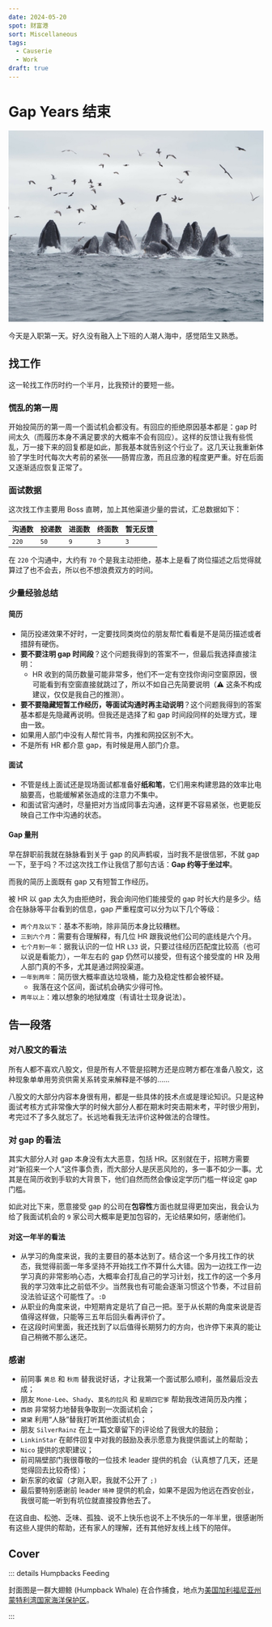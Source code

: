 ```yaml
---
date: 2024-05-20
spot: 财富港
sort: Miscellaneous
tags:
  - Causerie
  - Work
draft: true
---
```


# Gap Years 结束

![Humpbacks Feeding](./humpbacks-feeding.jpg "Permitted under [CC BY-NC 4.0](https://creativecommons.org/licenses/by-nc/4.0/) (image resized). © [**James Maughn**](https://www.inaturalist.org/people/jmaughn). [*inaturalist.org*](https://www.inaturalist.org/photos/330290531).")

今天是入职第一天。好久没有融入上下班的人潮人海中，感觉陌生又熟悉。

## 找工作

这一轮找工作历时约一个半月，比我预计的要短一些。

### 慌乱的第一周

开始投简历的第一周一个面试机会都没有。有回应的拒绝原因基本都是：gap 时间太久（而履历本身不满足要求的大概率不会有回应）。这样的反馈让我有些慌乱，万一接下来的回复都是如此，那我基本就告别这个行业了。这几天让我重新体验了学生时代每次大考前的紧张——肠胃应激，而且应激的程度更严重。好在后面又逐渐适应恢复正常了。

### 面试数据

这次找工作主要用 Boss 直聘，加上其他渠道少量的尝试，汇总数据如下：

| 沟通数 | 投递数 | 进面数 | 终面数 | 暂无反馈 |
| ------ | ------ | ------ | ------ | -------- |
| `220`  | `50`   | `9`    | `3`    | `3`      |

在 `220` 个沟通中，大约有 `70` 个是我主动拒绝，基本上是看了岗位描述之后觉得就算过了也不会去，所以也不想浪费双方的时间。

### 少量经验总结

#### 简历

- 简历投递效果不好时，一定要找同类岗位的朋友帮忙看看是不是简历描述或者措辞有硬伤。
- **要不要注明 gap 时间段**？这个问题我得到的答案不一，但最后我选择直接注明：
  - HR 收到的简历数量可能非常多，他们不一定有空找你询问空窗原因，很可能看到有空窗直接就跳过了，所以不如自己先简要说明（⚠️ 这条不构成建议，仅仅是我自己的推测）。
- **要不要隐藏短暂工作经历，等面试沟通时再主动说明**？这个问题我得到的答案基本都是先隐藏再说明。但我还是选择了和 gap 时间段同样的处理方式，理由一致。
- 如果用人部门中没有人帮忙背书，内推和网投区别不大。
- 不是所有 HR 都介意 gap，有时候是用人部门介意。

#### 面试

- 不管是线上面试还是现场面试都准备好**纸和笔**，它们用来构建思路的效率比电脑要高，也能缓解紧张造成的注意力不集中。
- 和面试官沟通时，尽量把对方当成同事去沟通，这样更不容易紧张，也更能反映自己工作中沟通的状态。

#### Gap 量刑

早在辞职前我就在脉脉看到关于 gap 的风声鹤唳，当时我不是很信邪，不就 gap 一下，至于吗？不过这次找工作让我信了那句古话：**Gap 约等于坐过牢**。

而我的简历上面既有 gap 又有短暂工作经历。

被 HR 以 gap 太久为由拒绝时，我会询问他们能接受的 gap 时长大约是多少。结合在脉脉等平台看到的信息，gap 严重程度可以分为以下几个等级：

- `两个月及以下`：基本不影响，除非简历本身比较糟糕。
- `三到六个月`：需要有合理解释，有几位 HR 跟我说他们公司的底线是六个月。
- `七个月到一年`：据我认识的一位 HR `L33` 说，只要过往经历匹配度比较高（也可以说是看能力），一年左右的 gap 仍然可以接受，但有这个接受度的 HR 及用人部门真的不多，尤其是通过网投渠道。
- `一年到两年`：简历很大概率直达垃圾桶，能力及稳定性都会被怀疑。
  - 我落在这个区间，面试机会确实少得可怜。
- `两年以上`：难以想象的地狱难度（有请壮士现身说法）。

## 告一段落

### 对八股文的看法

所有人都不喜欢八股文，但是所有人不管是招聘方还是应聘方都在准备八股文，这种现象单单用劳资供需关系转变来解释是不够的……

八股文的大部分内容本身很有用，都是一些具体的技术点或是理论知识。只是这种面试考核方式非常像大学的时候大部分人都在期末时突击期末考，平时很少用到，考完过不了多久就忘了。长远地看我无法评价这种做法的合理性。

### 对 gap 的看法

其实大部分人对 gap 本身没有太大恶意，包括 HR。区别就在于，招聘方需要对“新招来一个人”这件事负责，而大部分人是厌恶风险的，多一事不如少一事。尤其是在简历收到手软的大背景下，他们自然而然会像设定学历门槛一样设定 gap 门槛。

如此对比下来，愿意接受 gap 的公司在**包容性**方面也就显得更加突出，我会认为给了我面试机会的 `9` 家公司大概率是更加包容的，无论结果如何，感谢他们。

#### 对这一年半的看法

- 从学习的角度来说，我的主要目的基本达到了。结合这一个多月找工作的状态，我觉得前面一年多坚持不开始找工作不算什么大错。因为一边找工作一边学习真的非常影响心态，大概率会打乱自己的学习计划，找工作的这一个多月我的学习效率比之前低不少。当然我也有可能会逐渐习惯这个节奏，不过目前没法验证这个可能性了。`:D`
- 从职业的角度来说，中短期肯定是坑了自己一把。至于从长期的角度来说是否值得这样做，只能等三五年后回头看再评价了。
- 在这段时间里面，我还找到了以后值得长期努力的方向，也许停下来真的能让自己稍微不那么迷茫。

### 感谢

- 前同事 `黄总` 和 `秋雨` 替我说好话，才让我第一个面试那么顺利，虽然最后没去成；
- 朋友 `Mone-Lee`、`Shady`、`莫名的拉风` 和 `星期四它爹` 帮助我改进简历及内推；
- `西朗` 非常努力地替我争取到一次面试机会；
- `黛黛` 利用“人脉”替我打听其他面试机会；
- 朋友 `SilverRainz` 在上一篇文章留下的评论给了我很大的鼓励；
- `LinkinStar` 在邮件回复中对我的鼓励及表示愿意为我提供面试上的帮助；
- `Nico` 提供的求职建议；
- 前司隔壁部门我很尊敬的一位技术 leader 提供的机会（认真想了几天，还是觉得回去比较奇怪）；
- 新东家的收留（才刚入职，我就不公开了 `;)`
- 最后要特别感谢前 leader `琦神` 提供的机会，如果不是因为他远在西安创业，我很可能一听到有坑位就直接投靠他去了。

在这自由、松弛、乏味、孤独、说不上快乐也说不上不快乐的一年半里，很感谢所有这些人提供的帮助，还有家人的理解，还有其他好友线上线下的陪伴。

## Cover

::: details Humpbacks Feeding

封面图是一群大翅鲸 (Humpback Whale) 在合作捕食，地点为[美国加利福尼亚州蒙特利湾国家海洋保护区](http://maps.google.com/?q=36.8760724061,-122.3041216581)。

:::
